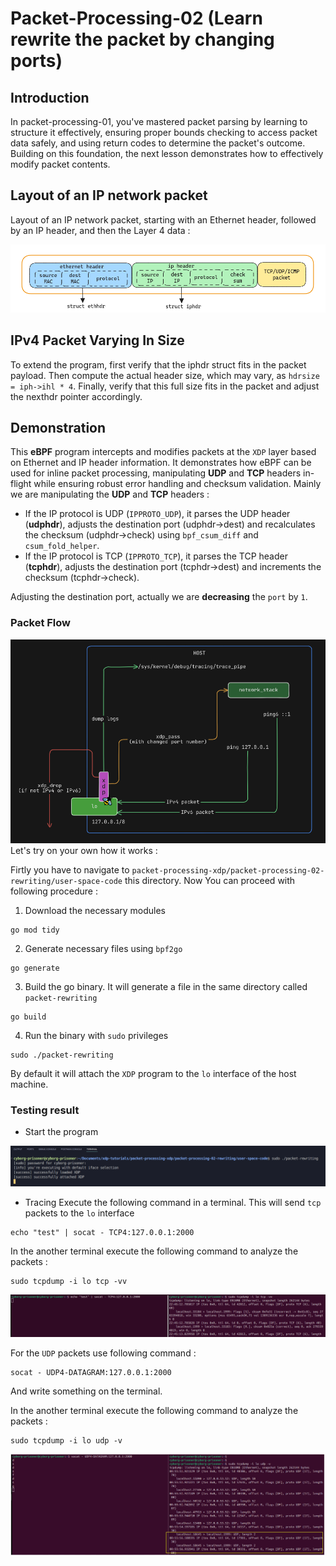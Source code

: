 # Packet-Processing-02 (Learn rewrite the packet by changing ports)

## Introduction
In packet-processing-01, you've mastered packet parsing by learning to structure it effectively, ensuring proper bounds checking to access packet data safely, and using return codes to determine the packet's outcome. Building on this foundation, the next lesson demonstrates how to effectively modify packet contents.

## Layout of an IP network packet
Layout of an IP network packet, starting with an Ethernet header, followed
by an IP header, and then the Layer 4 data :

![ip-network-packet-layout](https://github.com/REZ-OAN/xdp-tutorials/blob/main/packet-processing-xdp/packet-processing-02-rewriting/images/packet-data.png)

## IPv4 Packet Varying In Size
To extend the program, first verify that the iphdr struct fits in the packet payload. Then compute the actual header size, which may vary, as `hdrsize = iph->ihl * 4`. Finally, verify that this full size fits in the packet and adjust the nexthdr pointer accordingly.

## Demonstration 
This **eBPF** program intercepts and modifies packets at the `XDP` layer based on Ethernet and IP header information. It demonstrates how eBPF can be used for inline packet processing, manipulating **UDP** and **TCP** headers in-flight while ensuring robust error handling and checksum validation.
Mainly we are manipulating the **UDP** and **TCP** headers :
- If the IP protocol is UDP (`IPPROTO_UDP`), it parses the UDP header (**udphdr**), adjusts the destination port (udphdr->dest) and recalculates the checksum (udphdr->check) using `bpf_csum_diff` and `csum_fold_helper`.
- If the IP protocol is TCP (`IPPROTO_TCP`), it parses the TCP header (**tcphdr**), adjusts the destination port (tcphdr->dest) and increments the checksum (tcphdr->check).

Adjusting the destination port, actually we are **decreasing** the `port` by `1`.

### Packet Flow

![packet-flow](https://github.com/REZ-OAN/xdp-tutorials/blob/main/packet-processing-xdp/packet-processing-02-rewriting/images/packet-flow.png)
Let's try on your own how it works :

Firtly you have to navigate to `packet-processing-xdp/packet-processing-02-rewriting/user-space-code` this directory. Now You can proceed with following procedure :
1. Download the necessary modules
```
go mod tidy
```
2. Generate necessary files using `bpf2go`
```
go generate
```
3. Build the go binary. It will generate a file in the same directory called `packet-rewriting`
```
go build
```
4. Run the binary with `sudo` privileges
```
sudo ./packet-rewriting
```
By default it will attach the `XDP` program to the `lo` interface of the host machine.

### Testing result
- Start the program

![initial-logs-starting](https://github.com/REZ-OAN/xdp-tutorials/blob/main/packet-processing-xdp/packet-processing-02-rewriting/images/starting-logs.png)

- Tracing 
Execute the following command in a terminal. This will send `tcp` packets to the `lo` interface
```
echo "test" | socat - TCP4:127.0.0.1:2000
```
In the another terminal execute the following command to analyze the packets :
```
sudo tcpdump -i lo tcp -vv
```
![tcp-packets](https://github.com/REZ-OAN/xdp-tutorials/blob/main/packet-processing-xdp/packet-processing-02-rewriting/images/tcp-packet.png)

For the `UDP` packets use following command :
```
socat - UDP4-DATAGRAM:127.0.0.1:2000

```
And write something on the terminal.

In the another terminal execute the following command to analyze the packets :
```
sudo tcpdump -i lo udp -v
```
![udp-packets](https://github.com/REZ-OAN/xdp-tutorials/blob/main/packet-processing-xdp/packet-processing-02-rewriting/images/udp-packet.png)